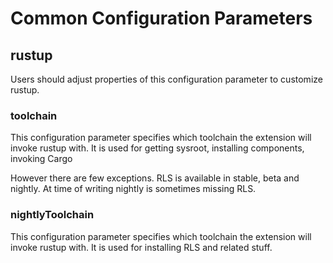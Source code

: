 # Common Configuration Parameters

## rustup

Users should adjust properties of this configuration parameter to customize rustup.

### toolchain

This configuration parameter specifies which toolchain the extension will invoke rustup with.
It is used for getting sysroot, installing components, invoking Cargo

However there are few exceptions. RLS is available in stable, beta and nightly. At time of writing nightly is sometimes missing RLS.

### nightlyToolchain

This configuration parameter specifies which toolchain the extension will invoke rustup with.
It is used for installing RLS and related stuff.
